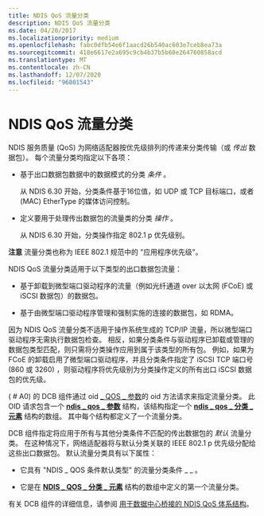 ```yaml
---
title: NDIS QoS 流量分类
description: NDIS QoS 流量分类
ms.date: 04/20/2017
ms.localizationpriority: medium
ms.openlocfilehash: fabc0dfb54e6f1aacd26b540ac603e7ceb8ea73a
ms.sourcegitcommit: 418e6617e2a695c9cb4b37b5b60e264760858acd
ms.translationtype: MT
ms.contentlocale: zh-CN
ms.lasthandoff: 12/07/2020
ms.locfileid: "96801543"
---
```

# <a name="ndis-qos-traffic-classifications"></a>NDIS QoS 流量分类


NDIS 服务质量 (QoS) 为网络适配器按优先级排列的传递来分类传输（或 *传出* 数据包）。 每个流量分类均指定以下各项：

-   基于出口数据包数据中的数据模式的分类 *条件* 。

    从 NDIS 6.30 开始，分类条件基于16位值，如 UDP 或 TCP 目标端口，或者 (MAC) EtherType 的媒体访问控制。

-   定义要用于处理传出数据包的流量类的分类 *操作* 。

    从 NDIS 6.30 开始，分类操作指定 802.1 p 优先级别。

**注意**  流量分类也称为 IEEE 802.1 规范中的 "应用程序优先级"。

 

NDIS QoS 流量分类适用于以下类型的出口数据包流量：

-   基于卸载到微型端口驱动程序的流量（例如光纤通道 over 以太网 (FCoE) 或 iSCSI 数据包）的数据包。

-   基于由微型端口驱动程序管理和强制实施的连接的数据包，如 RDMA。

因为 NDIS QoS 流量分类不适用于操作系统生成的 TCP/IP 流量，所以微型端口驱动程序无需执行数据包检查。 相反，如果分类条件与驱动程序已卸载或管理的数据包类型匹配，则只需将分类操作应用到属于该类型的所有包。 例如，如果为 FCoE 的卸载启用了微型端口驱动程序，并且分类条件指定了 iSCSI TCP 端口号 (860 或 3260) ，则驱动程序将优先级别为分类操作定义的所有出口 iSCSI 数据包的优先级。

 ( # A0) 的 DCB 组件通过 oid [ \_ QOS \_ 参数](./oid-qos-parameters.md)的 oid 方法请求来指定流量分类。 此 OID 请求包含一个 [**ndis \_ qos \_ 参数**](/windows-hardware/drivers/ddi/ntddndis/ns-ntddndis-_ndis_qos_parameters) 结构，该结构指定一个 [**ndis \_ qos \_ 分类 \_ 元素**](/windows-hardware/drivers/ddi/ntddndis/ns-ntddndis-_ndis_qos_classification_element) 结构的数组。 其中每个结构都定义了一个流量分类。

DCB 组件指定将应用于所有与其他分类条件不匹配的传出数据包的 *默认* 流量分类。 在这种情况下，网络适配器将与默认分类关联的 IEEE 802.1 p 优先级分配给这些出口数据包。 默认流量分类具有以下属性：

-   它具有 "NDIS \_ QOS 条件默认类型" 的流量分类条件 \_ \_ 。

-   它是在 [**NDIS \_ QOS \_ 分类 \_ 元素**](/windows-hardware/drivers/ddi/ntddndis/ns-ntddndis-_ndis_qos_classification_element) 结构的数组中定义的第一个流量分类。

有关 DCB 组件的详细信息，请参阅 [用于数据中心桥接的 NDIS QoS 体系结构](ndis-qos-architecture-for-data-center-bridging.md)。

 

